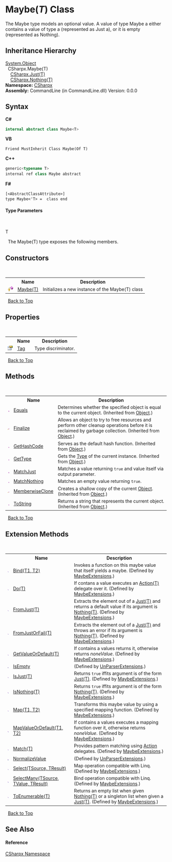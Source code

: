 # Maybe(*T*) Class
 

The Maybe type models an optional value. A value of type Maybe a either contains a value of type a (represented as Just a), or it is empty (represented as Nothing).


## Inheritance Hierarchy
<a href="https://docs.microsoft.com/dotnet/api/system.object" target="_blank">System.Object</a><br />&nbsp;&nbsp;CSharpx.Maybe(T)<br />&nbsp;&nbsp;&nbsp;&nbsp;<a href="T_CSharpx_Just_1">CSharpx.Just(T)</a><br />&nbsp;&nbsp;&nbsp;&nbsp;<a href="T_CSharpx_Nothing_1">CSharpx.Nothing(T)</a><br />
**Namespace:**&nbsp;<a href="N_CSharpx">CSharpx</a><br />**Assembly:**&nbsp;CommandLine (in CommandLine.dll) Version: 0.0.0

## Syntax

**C#**<br />
``` C#
internal abstract class Maybe<T>

```

**VB**<br />
``` VB
Friend MustInherit Class Maybe(Of T)
```

**C++**<br />
``` C++
generic<typename T>
internal ref class Maybe abstract
```

**F#**<br />
``` F#
[<AbstractClassAttribute>]
type Maybe<'T> =  class end
```


#### Type Parameters
&nbsp;<dl><dt>T</dt><dd /></dl>&nbsp;
The Maybe(T) type exposes the following members.


## Constructors
&nbsp;<table><tr><th></th><th>Name</th><th>Description</th></tr><tr><td>![Protected method](media/protmethod.gif "Protected method")</td><td><a href="M_CSharpx_Maybe_1__ctor">Maybe(T)</a></td><td>
Initializes a new instance of the Maybe(T) class</td></tr></table>&nbsp;
<a href="#maybe(*t*)-class">Back to Top</a>

## Properties
&nbsp;<table><tr><th></th><th>Name</th><th>Description</th></tr><tr><td>![Public property](media/pubproperty.gif "Public property")</td><td><a href="P_CSharpx_Maybe_1_Tag">Tag</a></td><td>
Type discriminator.</td></tr></table>&nbsp;
<a href="#maybe(*t*)-class">Back to Top</a>

## Methods
&nbsp;<table><tr><th></th><th>Name</th><th>Description</th></tr><tr><td>![Public method](media/pubmethod.gif "Public method")</td><td><a href="https://docs.microsoft.com/dotnet/api/system.object.equals#System_Object_Equals_System_Object_" target="_blank">Equals</a></td><td>
Determines whether the specified object is equal to the current object.
 (Inherited from <a href="https://docs.microsoft.com/dotnet/api/system.object" target="_blank">Object</a>.)</td></tr><tr><td>![Protected method](media/protmethod.gif "Protected method")</td><td><a href="https://docs.microsoft.com/dotnet/api/system.object.finalize#System_Object_Finalize" target="_blank">Finalize</a></td><td>
Allows an object to try to free resources and perform other cleanup operations before it is reclaimed by garbage collection.
 (Inherited from <a href="https://docs.microsoft.com/dotnet/api/system.object" target="_blank">Object</a>.)</td></tr><tr><td>![Public method](media/pubmethod.gif "Public method")</td><td><a href="https://docs.microsoft.com/dotnet/api/system.object.gethashcode#System_Object_GetHashCode" target="_blank">GetHashCode</a></td><td>
Serves as the default hash function.
 (Inherited from <a href="https://docs.microsoft.com/dotnet/api/system.object" target="_blank">Object</a>.)</td></tr><tr><td>![Public method](media/pubmethod.gif "Public method")</td><td><a href="https://docs.microsoft.com/dotnet/api/system.object.gettype#System_Object_GetType" target="_blank">GetType</a></td><td>
Gets the <a href="https://docs.microsoft.com/dotnet/api/system.type" target="_blank">Type</a> of the current instance.
 (Inherited from <a href="https://docs.microsoft.com/dotnet/api/system.object" target="_blank">Object</a>.)</td></tr><tr><td>![Public method](media/pubmethod.gif "Public method")</td><td><a href="M_CSharpx_Maybe_1_MatchJust">MatchJust</a></td><td>
Matches a value returning `true` and value itself via output parameter.</td></tr><tr><td>![Public method](media/pubmethod.gif "Public method")</td><td><a href="M_CSharpx_Maybe_1_MatchNothing">MatchNothing</a></td><td>
Matches an empty value returning `true`.</td></tr><tr><td>![Protected method](media/protmethod.gif "Protected method")</td><td><a href="https://docs.microsoft.com/dotnet/api/system.object.memberwiseclone#System_Object_MemberwiseClone" target="_blank">MemberwiseClone</a></td><td>
Creates a shallow copy of the current <a href="https://docs.microsoft.com/dotnet/api/system.object" target="_blank">Object</a>.
 (Inherited from <a href="https://docs.microsoft.com/dotnet/api/system.object" target="_blank">Object</a>.)</td></tr><tr><td>![Public method](media/pubmethod.gif "Public method")</td><td><a href="https://docs.microsoft.com/dotnet/api/system.object.tostring#System_Object_ToString" target="_blank">ToString</a></td><td>
Returns a string that represents the current object.
 (Inherited from <a href="https://docs.microsoft.com/dotnet/api/system.object" target="_blank">Object</a>.)</td></tr></table>&nbsp;
<a href="#maybe(*t*)-class">Back to Top</a>

## Extension Methods
&nbsp;<table><tr><th></th><th>Name</th><th>Description</th></tr><tr><td>![Public Extension Method](media/pubextension.gif "Public Extension Method")</td><td><a href="M_CSharpx_MaybeExtensions_Bind__2">Bind(T1, T2)</a></td><td>
Invokes a function on this maybe value that itself yields a maybe.
 (Defined by <a href="T_CSharpx_MaybeExtensions">MaybeExtensions</a>.)</td></tr><tr><td>![Public Extension Method](media/pubextension.gif "Public Extension Method")</td><td><a href="M_CSharpx_MaybeExtensions_Do__1">Do(T)</a></td><td>
If contans a value executes an <a href="https://docs.microsoft.com/dotnet/api/system.action-1" target="_blank">Action(T)</a> delegate over it.
 (Defined by <a href="T_CSharpx_MaybeExtensions">MaybeExtensions</a>.)</td></tr><tr><td>![Public Extension Method](media/pubextension.gif "Public Extension Method")</td><td><a href="M_CSharpx_MaybeExtensions_FromJust__1">FromJust(T)</a></td><td>
Extracts the element out of a <a href="T_CSharpx_Just_1">Just(T)</a> and returns a default value if its argument is <a href="T_CSharpx_Nothing_1">Nothing(T)</a>.
 (Defined by <a href="T_CSharpx_MaybeExtensions">MaybeExtensions</a>.)</td></tr><tr><td>![Public Extension Method](media/pubextension.gif "Public Extension Method")</td><td><a href="M_CSharpx_MaybeExtensions_FromJustOrFail__1">FromJustOrFail(T)</a></td><td>
Extracts the element out of a <a href="T_CSharpx_Just_1">Just(T)</a> and throws an error if its argument is <a href="T_CSharpx_Nothing_1">Nothing(T)</a>.
 (Defined by <a href="T_CSharpx_MaybeExtensions">MaybeExtensions</a>.)</td></tr><tr><td>![Public Extension Method](media/pubextension.gif "Public Extension Method")</td><td><a href="M_CSharpx_MaybeExtensions_GetValueOrDefault__1">GetValueOrDefault(T)</a></td><td>
If contains a values returns it, otherwise returns *noneValue*.
 (Defined by <a href="T_CSharpx_MaybeExtensions">MaybeExtensions</a>.)</td></tr><tr><td>![Private Extension Method](media/privextension.gif "Private Extension Method")</td><td><a href="M_CommandLine_UnParserExtensions_IsEmpty">IsEmpty</a></td><td> (Defined by <a href="T_CommandLine_UnParserExtensions">UnParserExtensions</a>.)</td></tr><tr><td>![Public Extension Method](media/pubextension.gif "Public Extension Method")</td><td><a href="M_CSharpx_MaybeExtensions_IsJust__1">IsJust(T)</a></td><td>
Returns `true` iffits argument is of the form <a href="T_CSharpx_Just_1">Just(T)</a>.
 (Defined by <a href="T_CSharpx_MaybeExtensions">MaybeExtensions</a>.)</td></tr><tr><td>![Public Extension Method](media/pubextension.gif "Public Extension Method")</td><td><a href="M_CSharpx_MaybeExtensions_IsNothing__1">IsNothing(T)</a></td><td>
Returns `true` iffits argument is of the form <a href="T_CSharpx_Nothing_1">Nothing(T)</a>.
 (Defined by <a href="T_CSharpx_MaybeExtensions">MaybeExtensions</a>.)</td></tr><tr><td>![Public Extension Method](media/pubextension.gif "Public Extension Method")</td><td><a href="M_CSharpx_MaybeExtensions_Map__2">Map(T1, T2)</a></td><td>
Transforms this maybe value by using a specified mapping function.
 (Defined by <a href="T_CSharpx_MaybeExtensions">MaybeExtensions</a>.)</td></tr><tr><td>![Public Extension Method](media/pubextension.gif "Public Extension Method")</td><td><a href="M_CSharpx_MaybeExtensions_MapValueOrDefault__2">MapValueOrDefault(T1, T2)</a></td><td>
If contains a values executes a mapping function over it, otherwise returns *noneValue*.
 (Defined by <a href="T_CSharpx_MaybeExtensions">MaybeExtensions</a>.)</td></tr><tr><td>![Public Extension Method](media/pubextension.gif "Public Extension Method")</td><td><a href="M_CSharpx_MaybeExtensions_Match__1">Match(T)</a></td><td>
Provides pattern matching using <a href="https://docs.microsoft.com/dotnet/api/system.action" target="_blank">Action</a> delegates.
 (Defined by <a href="T_CSharpx_MaybeExtensions">MaybeExtensions</a>.)</td></tr><tr><td>![Private Extension Method](media/privextension.gif "Private Extension Method")</td><td><a href="M_CommandLine_UnParserExtensions_NormalizeValue">NormalizeValue</a></td><td> (Defined by <a href="T_CommandLine_UnParserExtensions">UnParserExtensions</a>.)</td></tr><tr><td>![Public Extension Method](media/pubextension.gif "Public Extension Method")</td><td><a href="M_CSharpx_MaybeExtensions_Select__2">Select(TSource, TResult)</a></td><td>
Map operation compatible with Linq.
 (Defined by <a href="T_CSharpx_MaybeExtensions">MaybeExtensions</a>.)</td></tr><tr><td>![Public Extension Method](media/pubextension.gif "Public Extension Method")</td><td><a href="M_CSharpx_MaybeExtensions_SelectMany__3">SelectMany(TSource, TValue, TResult)</a></td><td>
Bind operation compatible with Linq.
 (Defined by <a href="T_CSharpx_MaybeExtensions">MaybeExtensions</a>.)</td></tr><tr><td>![Public Extension Method](media/pubextension.gif "Public Extension Method")</td><td><a href="M_CSharpx_MaybeExtensions_ToEnumerable__1">ToEnumerable(T)</a></td><td>
Returns an empty list when given <a href="T_CSharpx_Nothing_1">Nothing(T)</a> or a singleton list when given a <a href="T_CSharpx_Just_1">Just(T)</a>.
 (Defined by <a href="T_CSharpx_MaybeExtensions">MaybeExtensions</a>.)</td></tr></table>&nbsp;
<a href="#maybe(*t*)-class">Back to Top</a>

## See Also


#### Reference
<a href="N_CSharpx">CSharpx Namespace</a><br />